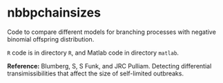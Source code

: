 nbbpchainsizes
==============

Code to compare different models for branching processes with negative binomial offspring distribution.

`R` code is in directory `R`, and Matlab code in directory `matlab`.

**Reference:** Blumberg, S, S Funk, and JRC Pulliam. Detecting differential transimissibilities that affect the size of self-limited outbreaks.

